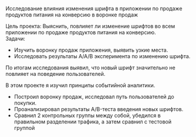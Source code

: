 Исследование влияния изменения шрифта в приложении по продаже продуктов питания на конверсию в воронке продаж

Цель проекта: Выяснить, повлияет ли изменение шрифтов во всем приложении по продаже продуктов питания на конверсию.\
Задачи:
- Изучить воронку продаж приложения, выявить узкие места.
- Исследовать результаты А/А/В эксперимента по изменению шрифта.

По итогам исследования выявил, что новый шрифт значительно не повлияет на поведение пользователей.

В этом проекте я изучил принципы событийной аналитики. 
- Построил воронку продаж, исследовал путь пользователей до покупки.
- Проанализировал результаты A/B-теста введения новых шрифтов.
- Сравнил 2 контрольных группы между собой, убедился в правильном разделении трафика, а затем сравнил с тестовой группой
